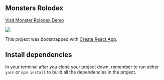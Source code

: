 ## Monsters Rolodex

[Visit Monster Rolodex Demo](https://alitahashakir.github.io/monsters-rolodex/)

![](https://i.ibb.co/3Bp6KK9/monsters-rolodex-image.jpg)

This project was bootstrapped with [Create React App](https://github.com/facebook/create-react-app).

## Install dependencies

In your terminal after you clone your project down, remember to run either `yarn` or `npm install` to build all the dependencies in the project.
